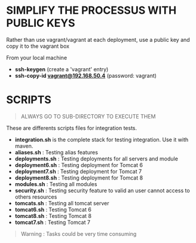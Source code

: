 # SIMPLIFY THE PROCESSUS WITH PUBLIC KEYS

Rather than use vagrant/vagrant at each deployment, use a public key and copy it to the vagrant box

From your local machine 
* **ssh-keygen** (create a 'vagrant' entry)
* **ssh-copy-id vagrant@192.168.50.4** (password: vagrant)

# SCRIPTS

> ALWAYS GO TO SUB-DIRECTORY TO EXECUTE THEM

These are differents scripts files for integration tests.
* **integration.sh** is the complete stack for testing integration. Use it with maven.
* **aliases.sh** : Testing alias features
* **deployments.sh** : Testing deployments for all servers and module
* **deployment6.sh** : Testing deployment for Tomcat 6
* **deployment7.sh** : Testing deployment for Tomcat 7
* **deployment8.sh** : Testing deployment for Tomcat 8
* **modules.sh** : Testing all modules
* **security.sh** : Testing security feature to valid an user cannot access to others resources
* **tomcats.sh** : Testing all tomcat server
* **tomcat6.sh** : Testing Tomcat 6
* **tomcat8.sh** : Testing Tomcat 8
* **tomcat7.sh** : Testing Tomcat 7

> Warning : Tasks could be very time consuming

 
